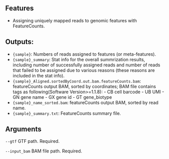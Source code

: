 ## Features
- Assigning uniquely mapped reads to genomic features with FeatureCounts.

## Outputs:
- `{sample}`: Numbers of reads assigned to features (or meta-features).
- `{sample}_summary`: Stat info for the overall summrization results, including number of successfully assigned reads and number of reads that failed to be assigned due to various reasons (these reasons are included in the stat info).
- `{sample}_Aligned.sortedByCoord.out.bam.featureCounts.bam`: featureCounts output BAM, 
sorted by coordinates; BAM file contains tags as following(Software Version>=1.1.8):
        - CB cell barcode
        - UB UMI
        - GN gene name
        - GX gene id
        - GT gene_biotype
- `{sample}_name_sorted.bam`: featureCounts output BAM, sorted by read name.
- `{sample}_summary.txt`: FeatureCounts summary file.


## Arguments
`--gtf` GTF path. Required.

`--input_bam` BAM file path. Required.

